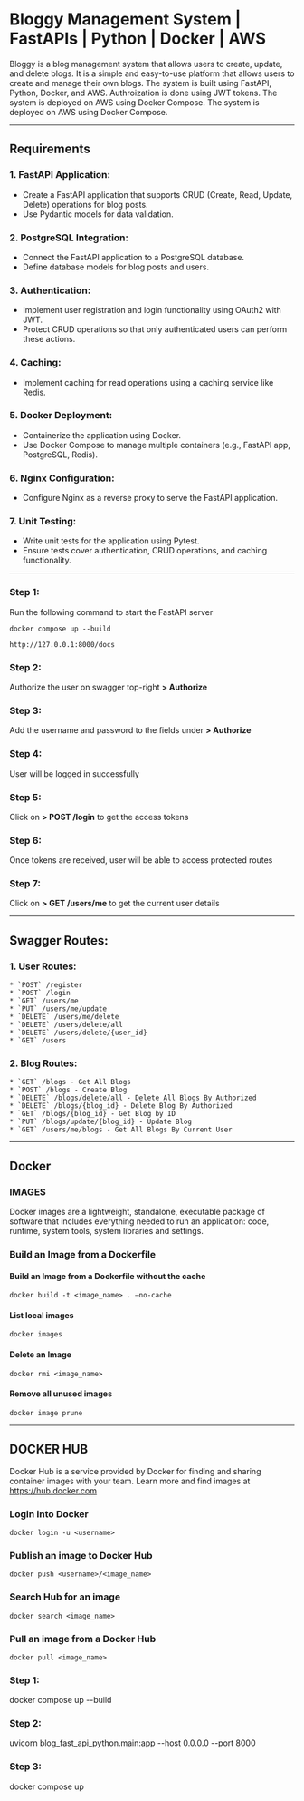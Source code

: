 
# Bloggy Management System | FastAPIs | Python | Docker | AWS
Bloggy is a blog management system that allows users to create, update, and delete blogs. It is a simple and easy-to-use platform that allows users to create and manage their own blogs. The system is built using FastAPI, Python, Docker, and AWS. Authroization is done using JWT tokens. The system is deployed on AWS using Docker Compose. The system is deployed on AWS using Docker Compose. 

---

## Requirements 
### 1. FastAPI Application: 
* Create a FastAPI application that supports CRUD (Create, Read, Update, Delete) operations for blog posts. 
* Use Pydantic models for data validation. 

### 2. PostgreSQL Integration: 
* Connect the FastAPI application to a PostgreSQL database. 
* Define database models for blog posts and users. 

### 3. Authentication: 
* Implement user registration and login functionality using OAuth2 with JWT. 
* Protect CRUD operations so that only authenticated users can perform these actions. 

### 4. Caching: 
* Implement caching for read operations using a caching service like Redis. 

### 5. Docker Deployment: 
* Containerize the application using Docker. 
* Use Docker Compose to manage multiple containers (e.g., FastAPI app, PostgreSQL, 
Redis). 

### 6. Nginx Configuration: 
* Configure Nginx as a reverse proxy to serve the FastAPI application. 

### 7. Unit Testing: 
* Write unit tests for the application using Pytest. 
* Ensure tests cover authentication, CRUD operations, and caching functionality. 

---

### Step 1: 
Run the following command to start the FastAPI server
```
docker compose up --build
```

```
http://127.0.0.1:8000/docs
```

### Step 2: 
Authorize the user on swagger top-right **> Authorize**

### Step 3: 
Add the username and password to the fields under **> Authorize**

### Step 4: 
User will be logged in successfully

### Step 5: 
Click on **> POST /login** to get the access tokens

### Step 6: 
Once tokens are received, user will be able to access protected routes

### Step 7: 
Click on **> GET /users/me** to get the current user details

---

## Swagger Routes:
### 1. User Routes:
    * `POST` /register
    * `POST` /login
    * `GET` /users/me
    * `PUT` /users/me/update
    * `DELETE` /users/me/delete
    * `DELETE` /users/delete/all
    * `DELETE` /users/delete/{user_id}
    * `GET` /users

### 2. Blog Routes:
    * `GET` /blogs - Get All Blogs
    * `POST` /blogs - Create Blog
    * `DELETE` /blogs/delete/all - Delete All Blogs By Authorized
    * `DELETE` /blogs/{blog_id} - Delete Blog By Authorized
    * `GET` /blogs/{blog_id} - Get Blog by ID
    * `PUT` /blogs/update/{blog_id} - Update Blog
    * `GET` /users/me/blogs - Get All Blogs By Current User

---
## Docker
### IMAGES
Docker images are a lightweight, standalone, executable package of software that includes everything needed to run an application: code, runtime, system tools, system libraries and settings.

### Build an Image from a Dockerfile
#### Build an Image from a Dockerfile without the cache
```
docker build -t <image_name> . –no-cache
```

#### List local images
```
docker images
```

#### Delete an Image
```
docker rmi <image_name>
```

#### Remove all unused images
```
docker image prune
```
---
## DOCKER HUB
Docker Hub is a service provided by Docker for finding and sharing container images with your team. Learn more and find images at https://hub.docker.com

### Login into Docker
```
docker login -u <username>
```

### Publish an image to Docker Hub
```
docker push <username>/<image_name>
```

### Search Hub for an image
```
docker search <image_name>
```

### Pull an image from a Docker Hub
```
docker pull <image_name>
```

### Step 1:
docker compose up --build

### Step 2:
uvicorn blog_fast_api_python.main:app --host 0.0.0.0 --port 8000

### Step 3:
docker compose up
